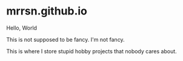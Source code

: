 # mrrsn.github.io
Hello, World

This is not supposed to be fancy. I'm not fancy.

This is where I store stupid hobby projects that nobody cares about.
